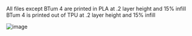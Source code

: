 All files except BTum 4 are printed in PLA at .2 layer height and 15% infill
BTum 4 is printed out of TPU at .2 layer height and 15% infill

![image](https://github.com/user-attachments/assets/00bb458f-0048-4d7e-8fcd-53942f160e08)
